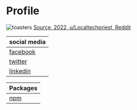 # Profile
![toasters](https://i.redd.it/2ihcbio16nj61.png)
[Source, 2022, u/Localtechpriest, Reddit](https://www.reddit.com/r/ImaginaryWarhammer/comments/ls8zox/the_promised_toaster/)


| social media                                                 |
| ------------------------------------------------------------ |
| [facebook](https://www.facebook.com/kentvejrupmadsen/)       |
| [twitter](https://twitter.com/Designermadsen)                |
| [linkedin](https://www.linkedin.com/in/kent-vejrup-madsen/)  |


| Packages                                                     |
| ------------------------------------------------------------ |
| [npm](https://www.npmjs.com/~kentvejrupmadsen)               |

